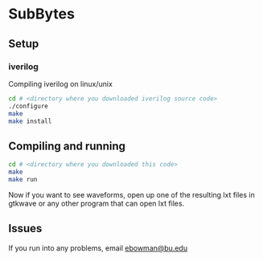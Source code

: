 # SubBytes

## Setup

### iverilog
Compiling iverilog on linux/unix
```bash
cd # <directory where you downloaded iverilog source code>
./configure
make
make install
```

## Compiling and running

```bash
cd # <directory where you downloaded this code>
make
make run
```

Now if you want to see waveforms, open up one of the resulting lxt files in gtkwave or any other program that can open lxt files.

## Issues

If you run into any problems, email ebowman@bu.edu